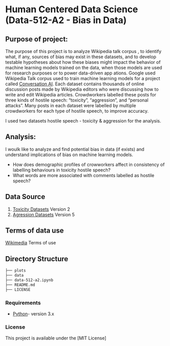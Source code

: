 
# Human Centered Data Science (Data-512-A2 - Bias in Data)

## Purpose of project:
The purpose of this project is to analyze <a id="https://meta.wikimedia.org/wiki/Research:Detox/Data_Release">Wikipedia talk corpus </a>, to identify what, if any, sources of bias may exist in these datasets, and to develop testable hypotheses about how these biases might impact the behavior of machine learning models trained on the data, when those models are used for research purposes or to power data-driven app
ations. Google used Wikipedia Talk corpus used to train machine learning models for a project called [Conversation AI](https://conversationai.github.io/). Each dataset contains thousands of online discussion posts made by Wikipedia editors who were discussing how to write and edit Wikipedia articles. Crowdworkers labelled these posts for three kinds of hostile speech: “toxicity”, “aggression”, and “personal attacks”. Many posts in each dataset were labelled by multiple crowdworkers for each type of hostile speech, to improve accuracy.  
  
I used two datasets hostile speech - toxicity & aggression for the analysis. 

## Analysis:  
I woulk like to analyze and find potential bias in data (if exists) and understand implications of bias on machine learning models.
- How does demographic profiles of crowworkers affect in consistency of labelling behaviours in toxicity hostile speech?  
- What words are more associated with comments labelled as hostile speech?


## Data Source
1. [Toxicity Datasets](https://figshare.com/articles/Wikipedia_Talk_Labels_Toxicity/4563973) Version 2
2. [Agression Datasets](https://figshare.com/articles/dataset/Wikipedia_Talk_Labels_Aggression/4267550) Version 5

## Terms of data use
[Wikimedia](https://foundation.wikimedia.org/wiki/Terms_of_Use/en) Terms of use

## Directory Structure
```bash
├── plots
├── data
├── data-512-a2.ipynb
├── README.md
├── LICENSE

```

### Requirements
* [Python](https://www.python.org/)- version 3.x
  
### License
This project is available under the [MIT License]

